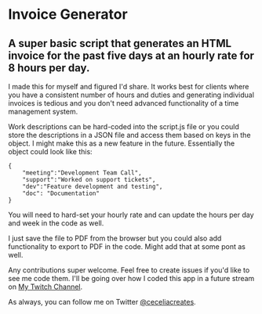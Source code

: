 # Invoice Generator
## A super basic script that generates an HTML invoice for the past five days at an hourly rate for 8 hours per day.

I made this for myself and figured I'd share. It works best for clients where you have a consistent number of hours and duties and generating individual invoices is tedious and you don't need advanced functionality of a time management system.

Work descriptions can be hard-coded into the script.js file or you could store the descriptions in a JSON file and access them based on keys in the object. I might make this as a new feature in the future. Essentially the object could look like this:

```
{
    "meeting":"Development Team Call",
    "support":"Worked on support tickets",
    "dev":"Feature development and testing",
    "doc": "Documentation"
}

```
You will need to hard-set your hourly rate and can update the hours per day and week in the code as well.

I just save the file to PDF from the browser but you could also add functionality to export to PDF in the code. Might add that at some pont as well.

Any contributions super welcome. Feel free to create issues if you'd like to see me code them. I'll be going over how I coded this app in a future stream on [My Twitch Channel](http://twitch.tv/ceceliacreates).

As always, you can follow me on Twitter [@ceceliacreates](http://www.twitter.com/ceceliacreates).